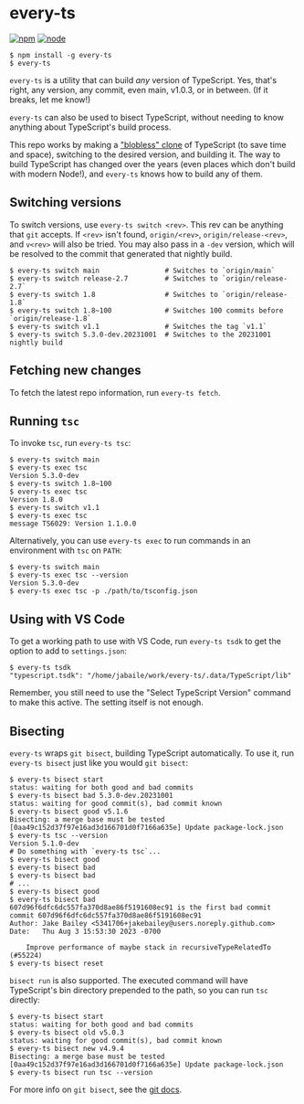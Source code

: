 # every-ts

[![npm](https://img.shields.io/npm/v/every-ts.svg)](https://npmjs.com/package/every-ts)
[![node](https://img.shields.io/node/v/every-ts.svg)](https://nodejs.org)

```
$ npm install -g every-ts
$ every-ts
```

`every-ts` is a utility that can build _any_ version of TypeScript. Yes, that's
right, any version, any commit, even main, v1.0.3, or in between. (If it breaks,
let me know!)

`every-ts` can also be used to bisect TypeScript, without needing to know
anything about TypeScript's build process.

This repo works by making a
["blobless" clone](https://github.blog/2020-12-21-get-up-to-speed-with-partial-clone-and-shallow-clone/)
of TypeScript (to save time and space), switching to the desired version, and
building it. The way to build TypeScript has changed over the years (even places
which don't build with modern Node!), and `every-ts` knows how to build any of
them.

## Switching versions

To switch versions, use `every-ts switch <rev>`. This rev can be anything that
`git` accepts. If `<rev>` isn't found, `origin/<rev>`, `origin/release-<rev>`,
and `v<rev>` will also be tried. You may also pass in a `-dev` version, which
will be resolved to the commit that generated that nightly build.

```
$ every-ts switch main                # Switches to `origin/main`
$ every-ts switch release-2.7         # Switches to `origin/release-2.7`
$ every-ts switch 1.8                 # Switches to `origin/release-1.8`
$ every-ts switch 1.8~100             # Switches 100 commits before `origin/release-1.8`
$ every-ts switch v1.1                # Switches the tag `v1.1`
$ every-ts switch 5.3.0-dev.20231001  # Switches to the 20231001 nightly build
```

## Fetching new changes

To fetch the latest repo information, run `every-ts fetch`.

## Running `tsc`

To invoke `tsc`, run `every-ts tsc`:

```
$ every-ts switch main
$ every-ts exec tsc
Version 5.3.0-dev
$ every-ts switch 1.8~100
$ every-ts exec tsc
Version 1.8.0
$ every-ts switch v1.1
$ every-ts exec tsc
message TS6029: Version 1.1.0.0
```

Alternatively, you can use `every-ts exec` to run commands in an environment
with `tsc` on `PATH`:

```
$ every-ts switch main
$ every-ts exec tsc --version
Version 5.3.0-dev
$ every-ts exec tsc -p ./path/to/tsconfig.json
```

## Using with VS Code

To get a working path to use with VS Code, run `every-ts tsdk` to get the option
to add to `settings.json`:

```
$ every-ts tsdk
"typescript.tsdk": "/home/jabaile/work/every-ts/.data/TypeScript/lib"
```

Remember, you still need to use the "Select TypeScript Version" command to make
this active. The setting itself is not enough.

## Bisecting

`every-ts` wraps `git bisect`, building TypeScript automatically. To use it, run
`every-ts bisect` just like you would `git bisect`:

```
$ every-ts bisect start
status: waiting for both good and bad commits
$ every-ts bisect bad 5.3.0-dev.20231001
status: waiting for good commit(s), bad commit known
$ every-ts bisect good v5.1.6
Bisecting: a merge base must be tested
[0aa49c152d37f97e16ad3d166701d0f7166a635e] Update package-lock.json
$ every-ts tsc --version
Version 5.1.0-dev
# Do something with `every-ts tsc`...
$ every-ts bisect good
$ every-ts bisect bad
$ every-ts bisect bad
# ...
$ every-ts bisect good
$ every-ts bisect bad
607d96f6dfc6dc557fa370d8ae86f5191608ec91 is the first bad commit
commit 607d96f6dfc6dc557fa370d8ae86f5191608ec91
Author: Jake Bailey <5341706+jakebailey@users.noreply.github.com>
Date:   Thu Aug 3 15:53:30 2023 -0700

    Improve performance of maybe stack in recursiveTypeRelatedTo (#55224)
$ every-ts bisect reset
```

`bisect run` is also supported. The executed command will have TypeScript's bin
directory prepended to the path, so you can run `tsc` directly:

```
$ every-ts bisect start
status: waiting for both good and bad commits
$ every-ts bisect old v5.0.3
status: waiting for good commit(s), bad commit known
$ every-ts bisect new v4.9.4
Bisecting: a merge base must be tested
[0aa49c152d37f97e16ad3d166701d0f7166a635e] Update package-lock.json
$ every-ts bisect run tsc --version
```

For more info on `git bisect`, see the
[git docs](https://git-scm.com/docs/git-bisect).
